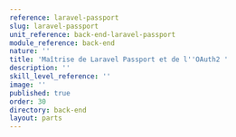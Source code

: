 ```yaml
---
reference: laravel-passport
slug: laravel-passport
unit_reference: back-end-laravel-passport
module_reference: back-end
nature: ''
title: 'Maîtrise de Laravel Passport et de l''OAuth2 '
description: ''
skill_level_reference: ''
image: ''
published: true
order: 30
directory: back-end
layout: parts
---
```


